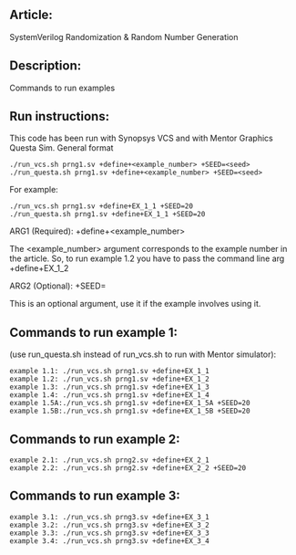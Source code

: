 ## Article:
SystemVerilog Randomization & Random Number Generation

## Description:
Commands to run examples 

## Run instructions:
This code has been run with Synopsys VCS and with Mentor Graphics Questa Sim.
General format

    ./run_vcs.sh prng1.sv +define+<example_number> +SEED=<seed>
    ./run_questa.sh prng1.sv +define+<example_number> +SEED=<seed>

For example:

    ./run_vcs.sh prng1.sv +define+EX_1_1 +SEED=20
    ./run_questa.sh prng1.sv +define+EX_1_1 +SEED=20

ARG1 (Required): +define+<example_number> 

 The <example_number> argument corresponds to the example number in
 the article. So, to run example 1.2 you have to pass the command
 line arg +define+EX_1_2

ARG2 (Optional): +SEED=<seed>

 This is an optional argument, use it if the example involves using it.

## Commands to run example 1:
(use run_questa.sh instead of run_vcs.sh to run with Mentor simulator):
    
    example 1.1: ./run_vcs.sh prng1.sv +define+EX_1_1 
    example 1.2: ./run_vcs.sh prng1.sv +define+EX_1_2
    example 1.3: ./run_vcs.sh prng1.sv +define+EX_1_3
    example 1.4: ./run_vcs.sh prng1.sv +define+EX_1_4
    example 1.5A:./run_vcs.sh prng1.sv +define+EX_1_5A +SEED=20
    example 1.5B:./run_vcs.sh prng1.sv +define+EX_1_5B +SEED=20

## Commands to run example 2:

    example 2.1: ./run_vcs.sh prng2.sv +define+EX_2_1
    example 2.2: ./run_vcs.sh prng2.sv +define+EX_2_2 +SEED=20

## Commands to run example 3:

    example 3.1: ./run_vcs.sh prng3.sv +define+EX_3_1
    example 3.2: ./run_vcs.sh prng3.sv +define+EX_3_2
    example 3.3: ./run_vcs.sh prng3.sv +define+EX_3_3
    example 3.4: ./run_vcs.sh prng3.sv +define+EX_3_4
